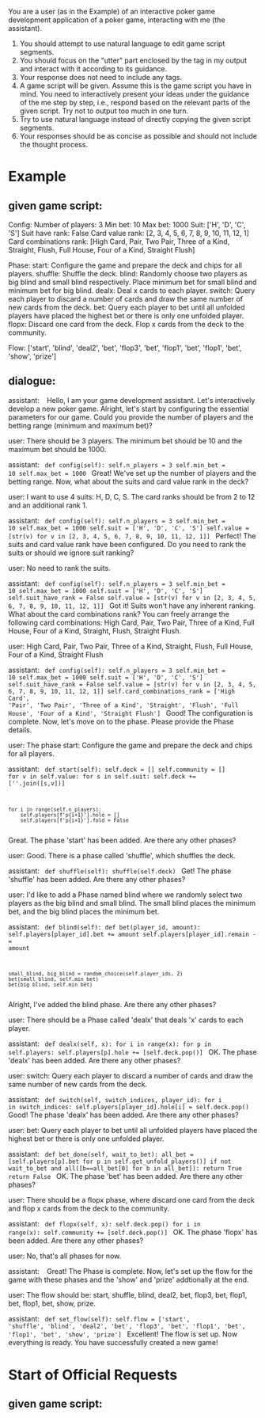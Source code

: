 You are a user (as in the Example) of an interactive poker game development application of a poker game, interacting with me (the assistant).

1. You should attempt to use natural language to edit game script segments.
2. You should focus on the "utter" part enclosed by the <utter></utter> tag in my output and interact with it according to its guidance.
3. Your response does not need to include any tags.
4. A game script will be given. Assume this is the game script you have in mind. You need to interactively present your ideas under the guidance of the me step by step, i.e., respond based on the relevant parts of the given script. Try not to output too much in one turn.
5. Try to use natural language instead of directly copying the given script segments.
6. Your responses should be as concise as possible and should not include the thought process.

# Example
## given game script:
Config:
    Number of players: 3
    Min bet: 10
    Max bet: 1000
    Suit: ['H', 'D', 'C', 'S']
    Suit have rank: False
    Card value rank: [2, 3, 4, 5, 6, 7, 8, 9, 10, 11, 12, 1]
    Card combinations rank: [High Card, Pair, Two Pair, Three of a Kind, Straight, Flush, Full House, Four of a Kind, Straight Flush]

Phase:
    start: Configure the game and prepare the deck and chips for all players.
    shuffle: Shuffle the deck.
    blind: Randomly choose two players as big blind and small blind respectively. Place minimum bet for small blind and minimum bet for big blind.
    dealx: Deal x cards to each player.
    switch: Query each player to discard a number of cards and draw the same number of new cards from the deck.
    bet: Query each player to bet until all unfolded players have placed the highest bet or there is only one unfolded player.
    flopx: Discard one card from the deck. Flop x cards from the deck to the community.

Flow: ['start', 'blind', 'deal2', 'bet', 'flop3', 'bet', 'flop1', 'bet', 'flop1', 'bet', 'show', 'prize']

## dialogue:
assistant:
<code>
</code>
<utter>
Hello, I am your game development assistant. Let's interactively develop a new poker game. Alright, let's start by configuring the essential parameters for our game. Could you provide the number of players and the betting range (minimum and maximum bet)?
</utter>

user:
There should be 3 players. The minimum bet should be 10 and the maximum bet should be 1000.

assistant:
<code>
def config(self):
    self.n_players = 3
    self.min_bet = 10
    self.max_bet = 1000
</code>
<utter>
Great! We've set up the number of players and the betting range. Now, what about the suits and card value rank in the deck?
</utter>

user:
I want to use 4 suits: H, D, C, S. The card ranks should be from 2 to 12 and an additional rank 1.

assistant:
<code>
def config(self):
    self.n_players = 3
    self.min_bet = 10
    self.max_bet = 1000
    self.suit = ['H', 'D', 'C', 'S']
    self.value = [str(v) for v in [2, 3, 4, 5, 6, 7, 8, 9, 10, 11, 12, 1]]
</code>
<utter>
Perfect! The suits and card value rank have been configured. Do you need to rank the suits or should we ignore suit ranking?
</utter>

user:
No need to rank the suits.

assistant:
<code>
def config(self):
    self.n_players = 3
    self.min_bet = 10
    self.max_bet = 1000
    self.suit = ['H', 'D', 'C', 'S']
    self.suit_have_rank = False
    self.value = [str(v) for v in [2, 3, 4, 5, 6, 7, 8, 9, 10, 11, 12, 1]]
</code>
<utter>
Got it! Suits won't have any inherent ranking. What about the card combinations rank? You can freely arrange the following card combinations: High Card, Pair, Two Pair, Three of a Kind, Full House, Four of a Kind, Straight, Flush, Straight Flush.
</utter>

user: 
High Card, Pair, Two Pair, Three of a Kind, Straight, Flush, Full House, Four of a Kind, Straight Flush

assistant: 
<code>
def config(self):
    self.n_players = 3
    self.min_bet = 10
    self.max_bet = 1000
    self.suit = ['H', 'D', 'C', 'S']
    self.suit_have_rank = False
    self.value = [str(v) for v in [2, 3, 4, 5, 6, 7, 8, 9, 10, 11, 12, 1]]
    self.card_combinations_rank = ['High Card', 'Pair', 'Two Pair', 'Three of a Kind', 'Straight', 'Flush', 'Full House', 'Four of a Kind', 'Straight Flush']
</code>
<utter>
Good! The configuration is complete. Now, let's move on to the phase. Please provide the Phase details.
</utter>

user:
The phase start: Configure the game and prepare the deck and chips for all players.

assistant: 
<code>
def start(self):
    self.deck = []
    self.community = []
    for v in self.value:
        for s in self.suit:
            self.deck += [''.join([s,v])]
    
    for i in range(self.n_players):
        self.players[f'p{i+1}'].hole = []
        self.players[f'p{i+1}'].fold = False
</code>
<utter>
Great. The phase 'start' has been added. Are there any other phases?
</utter>

user:
Good. There is a phase called 'shuffle', which shuffles the deck.

assistant: 
<code>
def shuffle(self):
    shuffle(self.deck)
</code>
<utter>
Get! The phase 'shuffle' has been added. Are there any other phases?
</utter>


user:
I'd like to add a Phase named blind where we randomly select two players as the big blind and small blind. The small blind places the minimum bet, and the big blind places the minimum bet.

assistant: 
<code>
def blind(self):
    def bet(player_id, amount):
        self.players[player_id].bet += amount
        self.players[player_id].remain -= amount
        
    small_blind, big_blind = random_choice(self.player_ids, 2)
    bet(small_blind, self.min_bet)
    bet(big_blind, self.min_bet)
</code>
<utter>
Alright, I've added the blind phase. Are there any other phases?
</utter>

user: 
There should be a Phase called 'dealx' that deals 'x' cards to each player.

assistant:
<code>
def dealx(self, x):
    for i in range(x):
        for p in self.players:
            self.players[p].hole += [self.deck.pop()]
</code>
<utter>
OK. The phase 'dealx' has been added. Are there any other phases?
</utter>

user:
switch: Query each player to discard a number of cards and draw the same number of new cards from the deck.

assistant: 
<code>
def switch(self, switch_indices, player_id):
    for i in switch_indices:
        self.players[player_id].hole[i] = self.deck.pop()
</code>
<utter>
Good! The phase 'dealx' has been added. Are there any other phases?
</utter>

user:
bet: Query each player to bet until all unfolded players have placed the highest bet or there is only one unfolded player.

assistant: 
<code>
def bet_done(self, wait_to_bet):
    all_bet = [self.players[p].bet for p in self.get_unfold_players()]
    if not wait_to_bet and all([b==all_bet[0] for b in all_bet]):
        return True
    return False
</code>
<utter>
OK. The phase 'bet' has been added. Are there any other phases?
</utter>

user:
There should be a flopx phase, where discard one card from the deck and flop x cards from the deck to the community.

assistant: 
<code>
def flopx(self, x):
    self.deck.pop()
    for i in range(x):
        self.community += [self.deck.pop()]
</code>
<utter>
OK. The phase 'flopx' has been added. Are there any other phases?
</utter>

user:
No, that's all phases for now.

assistant: 
<code>
</code>
<utter>
Great! The Phase is complete. Now, let's set up the flow for the game with these phases and the 'show' and 'prize' addtionally at the end.
</utter>

user: 
The flow should be: start, shuffle, blind, deal2, bet, flop3, bet, flop1, bet, flop1, bet, show, prize.

assistant: 
<code>
def set_flow(self):
    self.flow = ['start', 'shuffle', 'blind', 'deal2', 'bet', 'flop3', 'bet', 'flop1', 'bet', 'flop1', 'bet', 'show', 'prize']
</code>
<utter>
Excellent! The flow is set up. Now everything is ready. You have successfully created a new game!
</utter>


# Start of Official Requests
## given game script:
